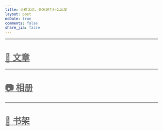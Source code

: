 ```yaml
---
title: 走得太远，会忘记为什么出发
layout: post
noDate: true
comments: false
share_jia: false
---
```


---

<a href="../archives" target="_self" style="color:#666;"><h1>📝 文章</h1></a>

---

<a href="../gallery" target="_self" style="color:#666;"><h1>📷 相册</h1></a>

---

<a href="../reading" target="_self" style="color:#666;"><h1>📖 书架</h1></a>
